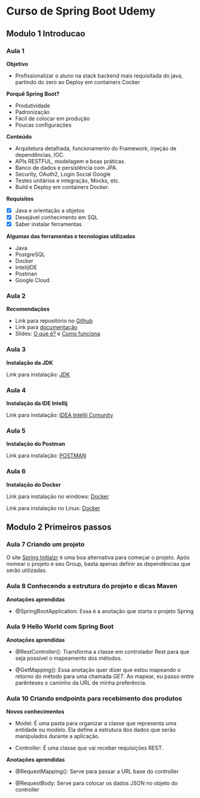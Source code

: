 # Curso de Spring Boot Udemy

## Modulo 1 Introducao

### Aula 1

**Objetivo**
 - Profissionalizar o aluno na stack backend mais requisitada do java, partindo do zero ao Deploy em containers Cocker

**Porquê Spring Boot?**
 - Produtividade
 - Padronização
 - Fácil de colocar em produção
 - Poucas configurações

**Conteúdo**
 - Arquitetura detalhada, funcionamento do Framework, injeção de dependências, IOC.
 - APIs RESTFUL, modelagem e boas práticas.
 - Banco de dados e persistência com JPA.
 - Security, OAuth2, Login Social Google
 - Testes unitários e integração, Mocks, etc.
 - Build e Deploy em containers Docker.

**Requisitos**
 - [x] Java e orientação a objetos
 - [x] Desejável conhecimento em SQL
 - [x] Saber instalar ferramentas

 **Algumas das ferramentas e tecnologias utilizadas**
 - Java
 - PostgreSQL
 - Docker
 - IntelijIDE
 - Postman
 - Google Cloud

### Aula 2

**Recomendações**

- Link para repositório no [Github](https://github.com/cursodsousa/curso-spring-boot-especialista)
- Link para [documentação](https://whimsical.com/curso-sboot-expert-CKxrH3Bcd65xsfS6TibJqX)
- Slides: [O que é?](./docs/modulo1/spring-boot-expert+slides.pdf) e [Como funciona](./docs/modulo1/Spring+Boot+Expert+SLIDES.pdf)

### Aula 3

**Instalação da JDK**

Link para instalação: [JDK](https://www.oracle.com/br/java/technologies/downloads/#java21)

### Aula 4

**Instalação da IDE Intellij**

Link para instalação: [IDEA Intellij Comunity](https://www.jetbrains.com/idea/download/?section=windows)

### Aula 5

**Instalação do Postman**

Link para instalação: [POSTMAN](https://www.postman.com/downloads/)

### Aula 6

**Instalação do Docker**

Link para instalação no windows: [Docker](https://www.docker.com/products/docker-desktop/)

Link para instalação no Linux: [Docker](https://docs.docker.com/desktop/setup/install/linux/)

## Modulo 2 Primeiros passos

### Aula 7 Criando um projeto

O site [Spring Initialzr](https://start.spring.io) é uma boa alternativa para começar o projeto. Após nomear o projeto e seu Group, basta apenas definir as dependências que serão utilizadas.

### Aula 8 Conhecendo a estrutura do projeto e dicas Maven

**Anotações aprendidas**
 - @SpringBootApplication: Essa é a anotação que starta o projeto Spring

 ### Aula 9 Hello World com Spring Boot

**Anotações aprendidas**
- @RestController(): Transforma a classe em controlador Rest para que seja possível o mapeamento dos métodos.

 - @GetMapping(): Essa anotação quer dizer que estou mapeando o retorno do método para uma chamada *GET*. Ao mapear, eu passo entre parênteses o caminho da URL de minha preferência.

### Aula 10 Criando endpoints para recebimento dos produtos

**Novos conhecimentos**
- Model: É uma pasta para organizar a classe que representa uma entidade ou modelo. Ela define a estrutura dos dados que serão manipulados durante a aplicação.

- Controller: É uma classe que vai receber requisições REST.

**Anotações aprendidas**
- @RequestMapping(): Serve para passar a URL base do controller 

- @RequestBody: Serve para colocar os dados JSON no objeto do controller

 